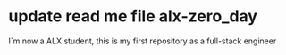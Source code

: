# update read me file alx-zero_day
I`m now a ALX student, this is my first repository as a full-stack engineer
